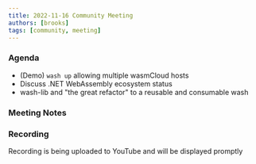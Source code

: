 ```yaml
---
title: 2022-11-16 Community Meeting
authors: [brooks]
tags: [community, meeting]
---
```


### Agenda

- (Demo) `wash up` allowing multiple wasmCloud hosts
- Discuss .NET WebAssembly ecosystem status
- wash-lib and "the great refactor" to a reusable and consumable wash

<!--truncate-->

### Meeting Notes

### Recording

Recording is being uploaded to YouTube and will be displayed promptly
